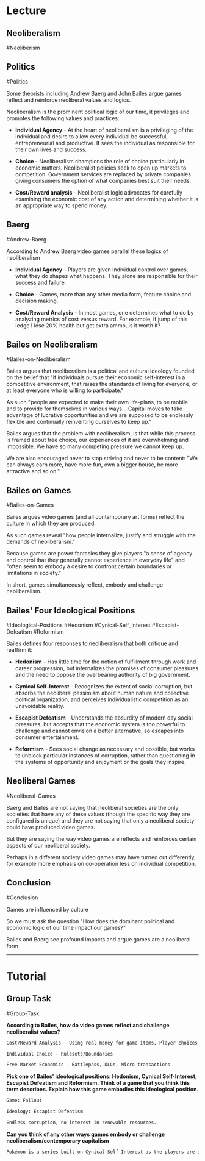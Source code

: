 # Lecture

## Neoliberalism
#Neoliberism

## Politics
#Politics

Some theorists including Andrew Baerg and John Bailes argue games reflect and reinforce neoliberal values and logics.

Neoliberalism is the prominent political logic of our time, it privileges and promotes the following values and practices:
- **Individual Agency** - At the heart of neoliberalism is a privileging of the individual and desire to allow every individual be successful, entrepreneurial and productive. It sees the individual as responsible for their own lives and success.

- **Choice** - Neoliberalism champions the role of choice particularly in economic matters. Neoliberalist policies seek to open up markets to competition. Government services are replaced by private companies giving consumers the option of what companies best suit their needs.

- **Cost/Reward analysis** - Neoliberalist logic advocates for carefully examining the economic cost of any action and determining whether it is an appropriate way to spend money.


## Baerg
#Andrew-Baerg 

According to Andrew Baerg video games parallel these logics of neoliberalism
- **Individual Agency** - Players are given individual control over games, what they do shapes what happens. They alone are responsible for their success and failure.

- **Choice** - Games, more than any other media form, feature choice and decision making.

- **Cost/Reward Analysis** - In most games, one determines what to do by analyzing metrics of cost versus reward. For example, if jump of this ledge I lose 20% health but get extra ammo, is it worth it?


## Bailes on Neoliberalism
#Bailes-on-Neoliberalism

Bailes argues that neoliberalism is a political and cultural ideology founded on the belief that "if individuals pursue their economic self-interest in a competitive environment, that raises the standards of living for everyone, or at least everyone who is willing to participate."

As such "people are expected to make their own life-plans, to be mobile and to provide for themselves in various ways... Capital moves to take advantage of lucrative opportunities and we are supposed to be endlessly flexible and continually reinventing ourselves to keep up."

Bailes argues that the problem with neoliberalism, is that while this process is framed about free choice, our experiences of it are overwhelming and impossible. We have so many competing pressure we cannot keep up.

We are also encouraged never to stop striving and never to be content: "We can always earn more, have more fun, own a bigger house, be more attractive and so on."


## Bailes on Games
#Bailes-on-Games

Bailes argues video games (and all contemporary art forms) reflect the culture in which they are produced.

As such games reveal "how people internalize, justify and struggle with the demands of neoliberalism."

Because games are power fantasies they give players "a sense of agency and control that they generally cannot experience in everyday life" and "often seem to embody a desire to confront certain boundaries or limitations in society."

In short, games simultaneously reflect, embody and challenge neoliberalism.


## Bailes' Four Ideological Positions
#Ideological-Positions #Hedonism #Cynical-Self_Interest #Escapist-Defeatism #Reformism

Bailes defines four responses to neoliberalism that both critique and reaffirm it:
- **Hedonism** - Has little time for the notion of fulfillment through work and career progression, but internalizes the promises of consumer pleasures and the need to oppose the overbearing authority of big government.

- **Cynical Self-Interest** - Recognizes the extent of social corruption, but absorbs the neoliberal pessimism about human nature and collective political organization, and perceives individualistic competition as an unavoidable reality.

- **Escapist Defeatism** - Understands the absurdity of modern day social pressures, but accepts that the economic system is too powerful to challenge and cannot envision a better alternative, so escapes into consumer entertainment.

- **Reformism** - Sees social change as necessary and possible, but works to unblock particular instances of corruption, rather than questioning in the systems of opportunity and enjoyment or the goals they inspire.


## Neoliberal Games
#Neoliberal-Games

Baerg and Bailes are not saying that neoliberal societies are the only societies that have any of these values (though the specific way they are configured is unique) and they are not saying that only a neoliberal society could have produced video games.

But they are saying the way video games are reflects and reinforces certain aspects of our neoliberal society.

Perhaps in a different society video games may have turned out differently, for example more emphasis on co-operation less on individual competition.


## Conclusion
#Conclusion 

Games are influenced by culture

So we must ask the question "How does the dominant political and economic logic of our time impact our games?"

Bailes and Baerg see profound impacts and argue games are a neoliberal form

---

# Tutorial
## Group Task
#Group-Task 

**According to Bailes, how do video games reflect and challenge neoliberalist values?**
```txt
Cost/Reward Analysis - Using real money for game items, Player choices in game

Individual Choice - Rulesets/Boundaries

Free Market Economics - Battlepass, DLCs, Micro transactions
```


**Pick one of Bailes' ideological positions: Hedonism, Cynical Self-Interest, Escapist Defeatism and Reformism. Think of a game that you think this term describes. Explain how this game embodies this ideological position.**
```txt
Game: Fallout

Ideology: Escapist Defeatism

Endless corruption, no interest in renewable resources.
```

**Can you think of any other ways games embody or challenge neoliberalism/contemporary capitalism**
```txt
Pokémon is a series built on Cynical Self-Interest as the players are driven into a cycle of "Catch, Battle, Upgrade". Preventing player agency to do anything else other than the cycle.
```